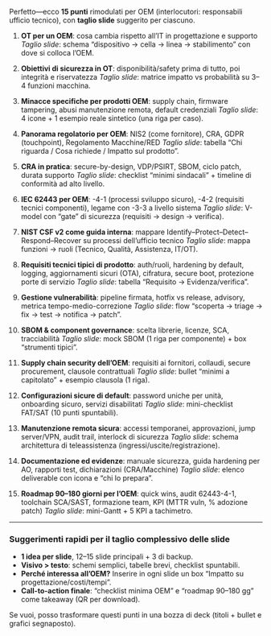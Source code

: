 Perfetto—ecco **15 punti** rimodulati per OEM (interlocutori: responsabili ufficio tecnico), con **taglio slide** suggerito per ciascuno.

1. **OT per un OEM**: cosa cambia rispetto all’IT in progettazione e supporto
   *Taglio slide*: schema “dispositivo → cella → linea → stabilimento” con dove si colloca l’OEM.

2. **Obiettivi di sicurezza in OT**: disponibilità/safety prima di tutto, poi integrità e riservatezza
   *Taglio slide*: matrice impatto vs probabilità su 3–4 funzioni macchina.

3. **Minacce specifiche per prodotti OEM**: supply chain, firmware tampering, abusi manutenzione remota, default credenziali
   *Taglio slide*: 4 icone + 1 esempio reale sintetico (una riga per caso).

4. **Panorama regolatorio per OEM**: NIS2 (come fornitore), CRA, GDPR (touchpoint), Regolamento Macchine/RED
   *Taglio slide*: tabella “Chi riguarda / Cosa richiede / Impatto sul prodotto”.

5. **CRA in pratica**: secure-by-design, VDP/PSIRT, SBOM, ciclo patch, durata supporto
   *Taglio slide*: checklist “minimi sindacali” + timeline di conformità ad alto livello.

6. **IEC 62443 per OEM**: -4-1 (processi sviluppo sicuro), -4-2 (requisiti tecnici componenti), legame con -3-3 a livello sistema
   *Taglio slide*: V-model con “gate” di sicurezza (requisiti → design → verifica).

7. **NIST CSF v2 come guida interna**: mappare Identify–Protect–Detect–Respond–Recover su processi dell’ufficio tecnico
   *Taglio slide*: mappa funzioni → ruoli (Tecnico, Qualità, Assistenza, IT/OT).

8. **Requisiti tecnici tipici di prodotto**: auth/ruoli, hardening by default, logging, aggiornamenti sicuri (OTA), cifratura, secure boot, protezione porte di servizio
   *Taglio slide*: tabella “Requisito → Evidenza/verifica”.

9. **Gestione vulnerabilità**: pipeline firmata, hotfix vs release, advisory, metrica tempo-medio-correzione
   *Taglio slide*: flow “scoperta → triage → fix → test → notifica → patch”.

10. **SBOM & component governance**: scelta librerie, licenze, SCA, tracciabilità
    *Taglio slide*: mock SBOM (1 riga per componente) + box “strumenti tipici”.

11. **Supply chain security dell’OEM**: requisiti ai fornitori, collaudi, secure procurement, clausole contrattuali
    *Taglio slide*: bullet “minimi a capitolato” + esempio clausola (1 riga).

12. **Configurazioni sicure di default**: password uniche per unità, onboarding sicuro, servizi disabilitati
    *Taglio slide*: mini-checklist FAT/SAT (10 punti spuntabili).

13. **Manutenzione remota sicura**: accessi temporanei, approvazioni, jump server/VPN, audit trail, interlock di sicurezza
    *Taglio slide*: schema architettura di teleassistenza (ingressi/uscite/registrazione).

14. **Documentazione ed evidenze**: manuale sicurezza, guida hardening per AO, rapporti test, dichiarazioni (CRA/Macchine)
    *Taglio slide*: elenco deliverable con icona e “chi lo prepara”.

15. **Roadmap 90–180 giorni per l’OEM**: quick wins, audit 62443-4-1, toolchain SCA/SAST, formazione team, KPI (MTTR vuln, % adozione patch)
    *Taglio slide*: mini-Gantt + 5 KPI a tachimetro.

---

### Suggerimenti rapidi per il taglio complessivo delle slide

* **1 idea per slide**, 12–15 slide principali + 3 di backup.
* **Visivo > testo**: schemi semplici, tabelle brevi, checklist spuntabili.
* **Perché interessa all’OEM?** Inserire in ogni slide un box “Impatto su progettazione/costi/tempi”.
* **Call-to-action finale**: “checklist minima OEM” e “roadmap 90–180 gg” come takeaway (QR per download).

Se vuoi, posso trasformare questi punti in una bozza di deck (titoli + bullet e grafici segnaposto).
